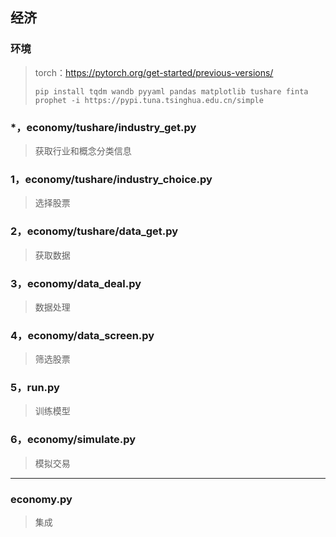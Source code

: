 ## 经济
### 环境
>torch：https://pytorch.org/get-started/previous-versions/
>```
>pip install tqdm wandb pyyaml pandas matplotlib tushare finta prophet -i https://pypi.tuna.tsinghua.edu.cn/simple
>```
### *，economy/tushare/industry_get.py
>获取行业和概念分类信息
### 1，economy/tushare/industry_choice.py
>选择股票
### 2，economy/tushare/data_get.py
>获取数据
### 3，economy/data_deal.py
>数据处理
### 4，economy/data_screen.py
>筛选股票
### 5，run.py
>训练模型
### 6，economy/simulate.py
>模拟交易
***
### economy.py
>集成
